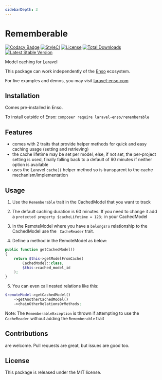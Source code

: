 ```yaml
---
sidebarDepth: 3
---
```


# Rememberable
[![Codacy Badge](https://api.codacy.com/project/badge/Grade/2eba208ec82d485786715915ec75f8bf)](https://www.codacy.com/app/laravel-enso/Rememberable?utm_source=github.com&amp;utm_medium=referral&amp;utm_content=laravel-enso/Rememberable&amp;utm_campaign=Badge_Grade)
[![StyleCI](https://styleci.io/repos/90758167/shield?branch=master)](https://styleci.io/repos/90758167)
[![License](https://poser.pugx.org/laravel-enso/rememberable/license)](https://packagist.org/packages/laravel-enso/rememberable)
[![Total Downloads](https://poser.pugx.org/laravel-enso/rememberable/downloads)](https://packagist.org/packages/laravel-enso/rememberable)
[![Latest Stable Version](https://poser.pugx.org/laravel-enso/rememberable/version)](https://packagist.org/packages/laravel-enso/rememberable)

Model caching for Laravel

This package can work independently of the [Enso](https://github.com/laravel-enso/Enso) ecosystem.

For live examples and demos, you may visit [laravel-enso.com](https://www.laravel-enso.com)

## Installation

Comes pre-installed in Enso.

To install outside of Enso: `composer require laravel-enso/rememberable`

## Features

- comes with 2 traits that provide helper methods for quick and easy caching usage (setting and retrieving)
- the cache lifetime may be set per model, else, if not set, the per-project setting is used, finally falling back to a default of 60 minutes if neither option is available
- uses the Laravel `cache()` helper method so is transparent to the cache mechanism/implementation

## Usage

1. Use the `Rememberable` trait in the CachedModel that you want to track

2. The default caching duration is 60 minutes. If you need to change it add a `protected property $cacheLifetime = 123;` in your CachedModel

3. In the RemoteModel where you have a `belongsTo` relationship to the CachedModel use the ` CacheReader` trait.

4. Define a method in the RemoteModel as below:

```php
public function getCachedModel()
{
    return $this->getModelFromCache(
        CachedModel::class,
        $this->cached_model_id
    );
}
```

5. You can even call nested relations like this:

```php
$remoteModel->getCachedModel()
    ->getAnotherCachedModel()
    ->chainOtherRelationsOrMethods;
```

Note: The `RememberableException` is thrown if attempting to use the `CacheReader` without adding the `Rememberable` trait 

## Contributions

are welcome. Pull requests are great, but issues are good too.

## License

This package is released under the MIT license.
